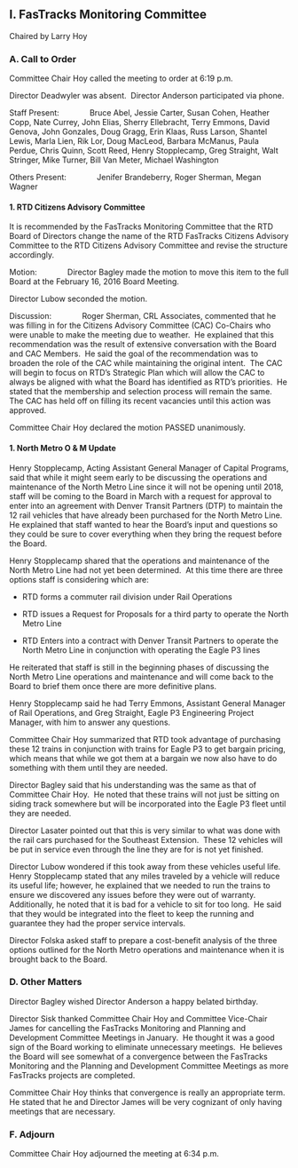 ## I. FasTracks Monitoring Committee

Chaired by Larry Hoy

### A. Call to Order

Committee Chair Hoy called the meeting to order at 6:19 p.m.

Director Deadwyler was absent.  Director Anderson participated via phone.

Staff Present:              Bruce Abel, Jessie Carter, Susan Cohen, Heather Copp, Nate Currey, John Elias, Sherry Ellebracht, Terry Emmons, David Genova, John Gonzales, Doug Gragg, Erin Klaas, Russ Larson, Shantel Lewis, Marla Lien, Rik Lor, Doug MacLeod, Barbara McManus, Paula Perdue, Chris Quinn, Scott Reed, Henry Stopplecamp, Greg Straight, Walt Stringer, Mike Turner, Bill Van Meter, Michael Washington

Others Present:              Jenifer Brandeberry, Roger Sherman, Megan Wagner

#### 1. RTD Citizens Advisory Committee

It is recommended by the FasTracks Monitoring Committee that the RTD Board of Directors change the name of the RTD FasTracks Citizens Advisory Committee to the RTD Citizens Advisory Committee and revise the structure accordingly.

Motion:              Director Bagley made the motion to move this item to the full Board at the February 16, 2016 Board Meeting.

Director Lubow seconded the motion.

Discussion:              Roger Sherman, CRL Associates, commented that he was filling in for the Citizens Advisory Committee (CAC) Co-Chairs who were unable to make the meeting due to weather.  He explained that this recommendation was the result of extensive conversation with the Board and CAC Members.  He said the goal of the recommendation was to broaden the role of the CAC while maintaining the original intent.  The CAC will begin to focus on RTD’s Strategic Plan which will allow the CAC to always be aligned with what the Board has identified as RTD’s priorities.  He stated that the membership and selection process will remain the same.  The CAC has held off on filling its recent vacancies until this action was approved.

Committee Chair Hoy declared the motion PASSED unanimously.

#### 1. North Metro O & M Update

Henry Stopplecamp, Acting Assistant General Manager of Capital Programs, said that while it might seem early to be discussing the operations and maintenance of the North Metro Line since it will not be opening until 2018, staff will be coming to the Board in March with a request for approval to enter into an agreement with Denver Transit Partners (DTP) to maintain the 12 rail vehicles that have already been purchased for the North Metro Line. He explained that staff wanted to hear the Board’s input and questions so they could be sure to cover everything when they bring the request before the Board.

Henry Stopplecamp shared that the operations and maintenance of the North Metro Line had not yet been determined.  At this time there are three options staff is considering which are:

- RTD forms a commuter rail division under Rail Operations

- RTD issues a Request for Proposals for a third party to operate the North Metro Line

- RTD Enters into a contract with Denver Transit Partners to operate the North Metro Line in conjunction with operating the Eagle P3 lines

He reiterated that staff is still in the beginning phases of discussing the North Metro Line operations and maintenance and will come back to the Board to brief them once there are more definitive plans.

Henry Stopplecamp said he had Terry Emmons, Assistant General Manager of Rail Operations, and Greg Straight, Eagle P3 Engineering Project Manager, with him to answer any questions.

Committee Chair Hoy summarized that RTD took advantage of purchasing these 12 trains in conjunction with trains for Eagle P3 to get bargain pricing, which means that while we got them at a bargain we now also have to do something with them until they are needed.

Director Bagley said that his understanding was the same as that of Committee Chair Hoy.  He noted that these trains will not just be sitting on siding track somewhere but will be incorporated into the Eagle P3 fleet until they are needed.

Director Lasater pointed out that this is very similar to what was done with the rail cars purchased for the Southeast Extension.  These 12 vehicles will be put in service even through the line they are for is not yet finished.

Director Lubow wondered if this took away from these vehicles useful life.  Henry Stopplecamp stated that any miles traveled by a vehicle will reduce its useful life; however, he explained that we needed to run the trains to ensure we discovered any issues before they were out of warranty.  Additionally, he noted that it is bad for a vehicle to sit for too long.  He said that they would be integrated into the fleet to keep the running and guarantee they had the proper service intervals.

Director Folska asked staff to prepare a cost-benefit analysis of the three options outlined for the North Metro operations and maintenance when it is brought back to the Board.

### D. Other Matters

Director Bagley wished Director Anderson a happy belated birthday.

Director Sisk thanked Committee Chair Hoy and Committee Vice-Chair James for cancelling the FasTracks Monitoring and Planning and Development Committee Meetings in January.  He thought it was a good sign of the Board working to eliminate unnecessary meetings.  He believes the Board will see somewhat of a convergence between the FasTracks Monitoring and the Planning and Development Committee Meetings as more FasTracks projects are completed.

Committee Chair Hoy thinks that convergence is really an appropriate term.  He stated that he and Director James will be very cognizant of only having meetings that are necessary.

### F. Adjourn

Committee Chair Hoy adjourned the meeting at 6:34 p.m.